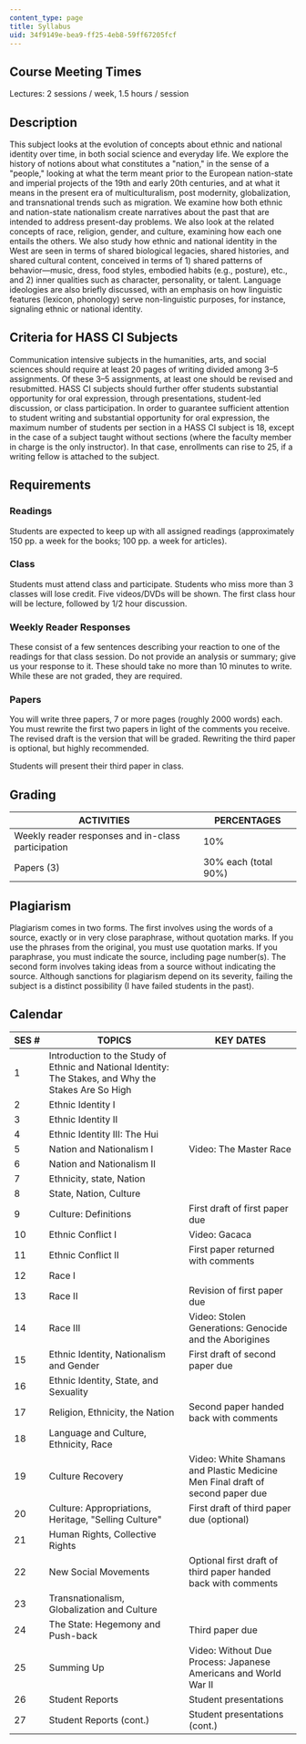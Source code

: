 ```yaml
---
content_type: page
title: Syllabus
uid: 34f9149e-bea9-ff25-4eb8-59ff67205fcf
---
```


Course Meeting Times
--------------------

Lectures: 2 sessions / week, 1.5 hours / session

Description
-----------

This subject looks at the evolution of concepts about ethnic and national identity over time, in both social science and everyday life. We explore the history of notions about what constitutes a "nation," in the sense of a "people," looking at what the term meant prior to the European nation-state and imperial projects of the 19th and early 20th centuries, and at what it means in the present era of multiculturalism, post modernity, globalization, and transnational trends such as migration. We examine how both ethnic and nation-state nationalism create narratives about the past that are intended to address present-day problems. We also look at the related concepts of race, religion, gender, and culture, examining how each one entails the others. We also study how ethnic and national identity in the West are seen in terms of shared biological legacies, shared histories, and shared cultural content, conceived in terms of 1) shared patterns of behavior—music, dress, food styles, embodied habits (e.g., posture), etc., and 2) inner qualities such as character, personality, or talent. Language ideologies are also briefly discussed, with an emphasis on how linguistic features (lexicon, phonology) serve non-linguistic purposes, for instance, signaling ethnic or national identity.

Criteria for HASS CI Subjects
-----------------------------

Communication intensive subjects in the humanities, arts, and social sciences should require at least 20 pages of writing divided among 3–5 assignments. Of these 3–5 assignments, at least one should be revised and resubmitted. HASS CI subjects should further offer students substantial opportunity for oral expression, through presentations, student-led discussion, or class participation. In order to guarantee sufficient attention to student writing and substantial opportunity for oral expression, the maximum number of students per section in a HASS CI subject is 18, except in the case of a subject taught without sections (where the faculty member in charge is the only instructor). In that case, enrollments can rise to 25, if a writing fellow is attached to the subject.

Requirements
------------

### Readings

Students are expected to keep up with all assigned readings (approximately 150 pp. a week for the books; 100 pp. a week for articles).

### Class

Students must attend class and participate. Students who miss more than 3 classes will lose credit. Five videos/DVDs will be shown. The first class hour will be lecture, followed by 1/2 hour discussion.

### Weekly Reader Responses

These consist of a few sentences describing your reaction to one of the readings for that class session. Do not provide an analysis or summary; give us your response to it. These should take no more than 10 minutes to write. While these are not graded, they are required.

### Papers

You will write three papers, 7 or more pages (roughly 2000 words) each. You must rewrite the first two papers in light of the comments you receive. The revised draft is the version that will be graded. Rewriting the third paper is optional, but highly recommended.

Students will present their third paper in class.

Grading
-------

| ACTIVITIES | PERCENTAGES |
| --- | --- |
| Weekly reader responses and in-class participation | 10% |
| Papers (3) | 30% each (total 90%) 

Plagiarism
----------

Plagiarism comes in two forms. The first involves using the words of a source, exactly or in very close paraphrase, without quotation marks. If you use the phrases from the original, you must use quotation marks. If you paraphrase, you must indicate the source, including page number(s). The second form involves taking ideas from a source without indicating the source. Although sanctions for plagiarism depend on its severity, failing the subject is a distinct possibility (I have failed students in the past).

Calendar
--------

| SES # | TOPICS | KEY DATES |
| --- | --- | --- |
| 1 | Introduction to the Study of Ethnic and National Identity: The Stakes, and Why the Stakes Are So High | &nbsp; |
| 2 | Ethnic Identity I | &nbsp; |
| 3 | Ethnic Identity II | &nbsp; |
| 4 | Ethnic Identity III: The Hui | &nbsp; |
| 5 | Nation and Nationalism I | Video: The Master Race |
| 6 | Nation and Nationalism II | &nbsp; |
| 7 | Ethnicity, state, Nation | &nbsp; |
| 8 | State, Nation, Culture | &nbsp; |
| 9 | Culture: Definitions | First draft of first paper due |
| 10 | Ethnic Conflict I | Video: Gacaca |
| 11 | Ethnic Conflict II | First paper returned with comments |
| 12 | Race I | &nbsp; |
| 13 | Race II | Revision of first paper due |
| 14 | Race III | Video: Stolen Generations: Genocide and the Aborigines |
| 15 | Ethnic Identity, Nationalism and Gender | First draft of second paper due |
| 16 | Ethnic Identity, State, and Sexuality | &nbsp; |
| 17 | Religion, Ethnicity, the Nation | Second paper handed back with comments |
| 18 | Language and Culture, Ethnicity, Race | &nbsp; |
| 19 | Culture Recovery | Video: White Shamans and Plastic Medicine Men Final draft of second paper due |
| 20 | Culture: Appropriations, Heritage, "Selling Culture" | First draft of third paper due (optional) |
| 21 | Human Rights, Collective Rights | &nbsp; |
| 22 | New Social Movements | Optional first draft of third paper handed back with comments |
| 23 | Transnationalism, Globalization and Culture | &nbsp; |
| 24 | The State: Hegemony and Push-back | Third paper due |
| 25 | Summing Up | Video: Without Due Process: Japanese Americans and World War II |
| 26 | Student Reports | Student presentations |
| 27 | Student Reports (cont.) | Student presentations (cont.)